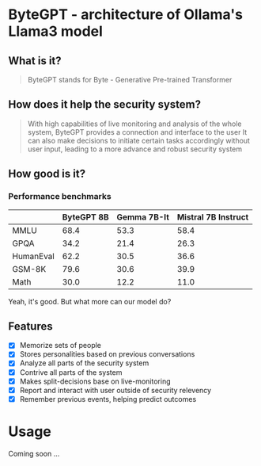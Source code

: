 # ByteGPT - architecture of Ollama's Llama3 model

## What is it?
> ByteGPT stands for Byte - Generative Pre-trained Transformer

## How does it help the security system?
> With high capabilities of live monitoring and analysis of the whole system,
> ByteGPT provides a connection and interface to the user
> It can also make decisions to initiate certain tasks accordingly without user input,
> leading to a more advance and robust security system

## How good is it?

### Performance benchmarks

|               |   ByteGPT 8B  |     Gemma 7B-It   |    Mistral 7B Instruct   |
| ------------- | ------------- | ------------- | ------------- |
|      MMLU     |     68.4      |     53.3      |     58.4      |
|      GPQA     |     34.2      |     21.4      |     26.3      |
|    HumanEval  |     62.2      |     30.5      |     36.6      |
|     GSM-8K    |     79.6      |     30.6      |     39.9      |
|      Math     |     30.0      |     12.2      |     11.0      |

Yeah, it's good. But what more can our model do?

## Features

- [x] Memorize sets of people
- [x] Stores personalities based on previous conversations
- [x] Analyze all parts of the security system
- [x] Contrive all parts of the system
- [x] Makes split-decisions base on live-monitoring
- [x] Report and interact with user outside of security relevency
- [x] Remember previous events, helping predict outcomes

# Usage

Coming soon ...
